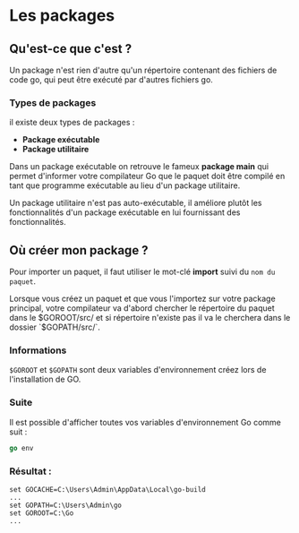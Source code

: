# Les packages
## Qu'est-ce que c'est ?

Un package n'est rien d'autre qu'un répertoire contenant des fichiers de code go, qui peut être exécuté par d'autres fichiers go.

### Types de packages

il existe deux types de packages :

* **Package exécutable**
* **Package utilitaire**

Dans un package exécutable on retrouve le fameux **package main** qui permet d'informer votre compilateur Go que le paquet doit être compilé en tant que programme exécutable au lieu d'un package utilitaire.

Un package utilitaire n'est pas auto-exécutable, il améliore plutôt les fonctionnalités d'un package exécutable en lui fournissant des fonctionnalités.

## Où créer mon package ?

Pour importer un paquet, il faut utiliser le mot-clé **import** suivi du `nom du paquet`.

Lorsque vous créez un paquet et que vous l'importez sur votre package principal, votre compilateur va d'abord chercher le répertoire du paquet dans le $GOROOT/src/ et si répertoire n'existe pas il va le cherchera dans le dossier `$GOPATH/src/`.

### Informations

``$GOROOT`` et ``$GOPATH`` sont deux variables d'environnement créez lors de l'installation de GO.

### Suite 

Il est possible d'afficher toutes vos variables d'environnement Go comme suit :

```go
go env
```
### Résultat :

```
set GOCACHE=C:\Users\Admin\AppData\Local\go-build
...
set GOPATH=C:\Users\Admin\go
set GOROOT=C:\Go
...
```        
